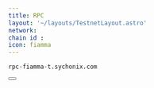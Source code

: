 ```yaml
---
title: RPC
layout: '~/layouts/TestnetLayout.astro'
network: 
chain id : 
icon: fiamma
---
```


<div class="code-block-wrapper">
  <pre><code>rpc-fiamma-t.sychonix.com</code></pre>
  <button class="copy-btn"><i class="fas fa-copy"></i></button>
</div>
